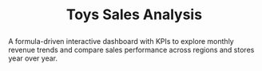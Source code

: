 # <p align="center">Toys Sales Analysis</p> 
A formula-driven interactive dashboard with KPIs to explore monthly revenue trends and compare sales performance across regions and stores year over year.
